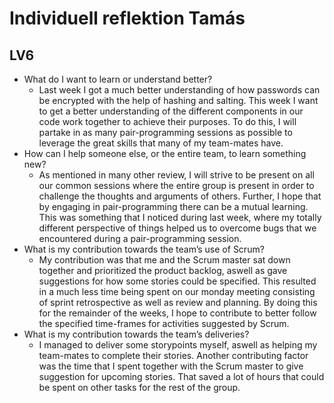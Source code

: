 # Individuell reflektion Tamás
## LV6


* What do I want to learn or understand better?
  * Last week I got a much better understanding of how passwords can be encrypted with the help of hashing and salting. This week I want to get a better understanding of the different components in our code work together to achieve their purposes. To do this, I will partake in as many pair-programming sessions as possible to leverage the great skills that many of my team-mates have. 
* How can I help someone else, or the entire team, to learn something new?
   * As mentioned in many other review, I will strive to be present on all our common sessions where the entire group is present in order to challenge the thoughts and arguments of others. Further, I hope that by engaging in pair-programming there can be a mutual learning. This was something that I noticed during last week, where my totally different perspective of things helped us to overcome bugs that we encountered during a pair-programming session. 
* What is my contribution towards the team’s use of Scrum?
  * My contribution was that me and the Scrum master sat down together and prioritized the product backlog, aswell as gave suggestions for how some stories could be specified. This resulted in a much less time being spent on our monday meeting consisting of sprint retrospective as well as review and  planning. By doing this for the remainder of the weeks, I hope to contribute to better follow the specified time-frames for activities suggested by Scrum.
* What is my contribution towards the team’s deliveries?
  * I managed to deliver some storypoints myself, aswell as helping my team-mates to complete their stories. Another contributing factor was the time that I spent together with the Scrum master to give suggestion for upcoming stories. That saved a lot of hours that could be spent on other tasks for the rest of the group. 
